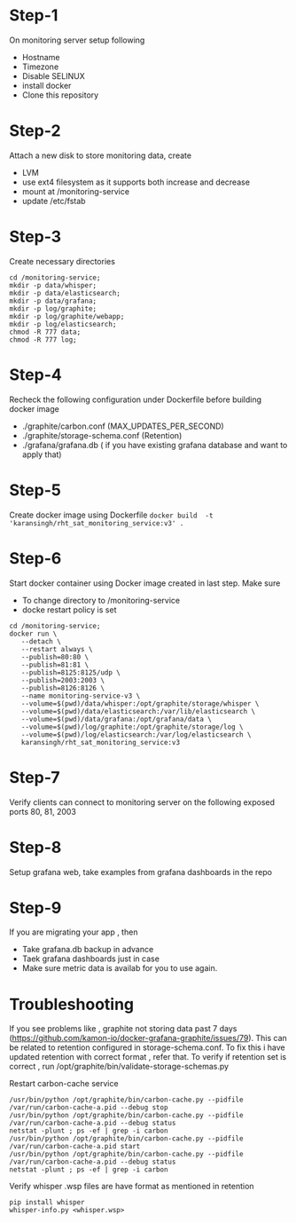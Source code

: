 # Step-1   
On monitoring server setup following
- Hostname
- Timezone
- Disable SELINUX
- install docker
- Clone this repository

# Step-2   
Attach a new disk to store monitoring data, create 
- LVM
- use ext4 filesystem as it supports both increase and decrease
- mount at /monitoring-service
- update /etc/fstab


# Step-3
Create necessary directories
```
cd /monitoring-service;
mkdir -p data/whisper;
mkdir -p data/elasticsearch;
mkdir -p data/grafana;
mkdir -p log/graphite;
mkdir -p log/graphite/webapp;
mkdir -p log/elasticsearch;
chmod -R 777 data;
chmod -R 777 log;
```

# Step-4
Recheck the following configuration under Dockerfile before building docker image
- ./graphite/carbon.conf   (MAX_UPDATES_PER_SECOND)
- ./graphite/storage-schema.conf  (Retention)
- ./grafana/grafana.db ( if you have existing grafana database and want to apply that)

# Step-5
Create docker image using Dockerfile
```docker build  -t 'karansingh/rht_sat_monitoring_service:v3' .```

# Step-6
Start docker container using Docker image created in last step. Make sure 
- To change directory to /monitoring-service
- docke restart policy is set

```
cd /monitoring-service;
docker run \
   --detach \
   --restart always \
   --publish=80:80 \
   --publish=81:81 \
   --publish=8125:8125/udp \
   --publish=2003:2003 \
   --publish=8126:8126 \
   --name monitoring-service-v3 \
   --volume=$(pwd)/data/whisper:/opt/graphite/storage/whisper \
   --volume=$(pwd)/data/elasticsearch:/var/lib/elasticsearch \
   --volume=$(pwd)/data/grafana:/opt/grafana/data \
   --volume=$(pwd)/log/graphite:/opt/graphite/storage/log \
   --volume=$(pwd)/log/elasticsearch:/var/log/elasticsearch \
   karansingh/rht_sat_monitoring_service:v3
```

# Step-7
Verify clients can connect to monitoring server on the following exposed ports
80, 81, 2003

# Step-8
Setup grafana web, take examples from grafana dashboards in the repo

# Step-9
If you are migrating your app , then
- Take grafana.db backup in advance
- Taek grafana dashboards just in case
- Make sure metric data is availab for you to use again.

# Troubleshooting
If you see problems like , graphite not storing data past 7 days (https://github.com/kamon-io/docker-grafana-graphite/issues/79). This can be related to retention configured in storage-schema.conf. To fix this i have updated retention with correct format , refer that.
To verify if retention set is correct , run  /opt/graphite/bin/validate-storage-schemas.py

Restart carbon-cache service
```
/usr/bin/python /opt/graphite/bin/carbon-cache.py --pidfile /var/run/carbon-cache-a.pid --debug stop
/usr/bin/python /opt/graphite/bin/carbon-cache.py --pidfile /var/run/carbon-cache-a.pid --debug status
netstat -plunt ; ps -ef | grep -i carbon
/usr/bin/python /opt/graphite/bin/carbon-cache.py --pidfile /var/run/carbon-cache-a.pid start
/usr/bin/python /opt/graphite/bin/carbon-cache.py --pidfile /var/run/carbon-cache-a.pid --debug status
netstat -plunt ; ps -ef | grep -i carbon 
```
Verify whisper .wsp files are have format as mentioned in retention
```
pip install whisper
whisper-info.py <whisper.wsp>
```
